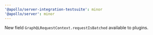 ```yaml
---
'@apollo/server-integration-testsuite': minor
'@apollo/server': minor
---
```


New field `GraphQLRequestContext.requestIsBatched` available to plugins.
